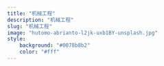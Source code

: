 ```yaml
---
title: "机械工程"
description: "机械工程"
slug: "机械工程"
image: "hutomo-abrianto-l2jk-uxb1BY-unsplash.jpg"
style:
    background: "#0078b8b2"
    color: "#fff"
---
```

